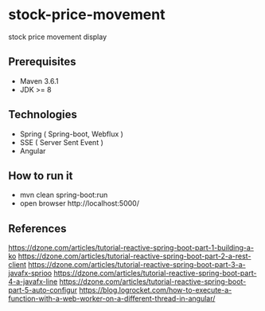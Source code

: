 # stock-price-movement
stock price movement display

## Prerequisites
* Maven 3.6.1
* JDK >= 8
## Technologies
* Spring ( Spring-boot, Webflux )
* SSE ( Server Sent Event )
* Angular

## How to run it
* mvn clean spring-boot:run
* open browser http://localhost:5000/

## References
https://dzone.com/articles/tutorial-reactive-spring-boot-part-1-building-a-ko
https://dzone.com/articles/tutorial-reactive-spring-boot-part-2-a-rest-client
https://dzone.com/articles/tutorial-reactive-spring-boot-part-3-a-javafx-sprioo
https://dzone.com/articles/tutorial-reactive-spring-boot-part-4-a-javafx-line
https://dzone.com/articles/tutorial-reactive-spring-boot-part-5-auto-configur
https://blog.logrocket.com/how-to-execute-a-function-with-a-web-worker-on-a-different-thread-in-angular/

